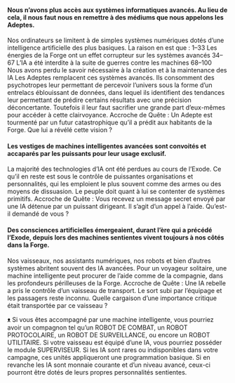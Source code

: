#### Nous n’avons plus accès aux systèmes informatiques avancés. Au lieu de cela, il nous faut nous en remettre à des médiums que nous appelons les Adeptes.
Nos ordinateurs se limitent à de simples systèmes numériques dotés d’une intelligence artificielle des plus basiques. La raison en est que :
1–33
Les énergies de la Forge ont un effet corrupteur sur les systèmes avancés
34–67
L’IA a été interdite à la suite de guerres contre les machines
68–100
Nous avons perdu le savoir nécessaire à la création et à la maintenance des IA
Les Adeptes remplacent ces systèmes avancés. Ils consomment des psychotropes leur permettant de percevoir l’univers sous la forme d’un entrelacs éblouissant de données, dans lequel ils identifient des tendances leur permettant de prédire certains résultats avec une précision déconcertante. Toutefois il leur faut sacrifier une grande part d’eux-mêmes pour accéder à cette clairvoyance.
Accroche de Quête : Un Adepte est tourmenté par un futur catastrophique qu’il a prédit aux habitants de la Forge. Que lui a révélé cette vision ?

#### Les vestiges de machines intelligentes avancées sont convoités et accaparés par les puissants pour leur usage exclusif.
La majorité des technologies d’IA ont été perdues au cours de l’Exode. Ce qu’il en reste est sous le contrôle de puissantes organisations et personnalités, qui les emploient le plus souvent comme des armes ou des moyens de dissuasion. Le peuple doit quant à lui se contenter de systèmes primitifs.
Accroche de Quête : Vous recevez un message secret envoyé par une IA détenue par un puissant dirigeant. Il s’agit d’un appel à l’aide. Qu’est-il demandé de vous ?

#### Des consciences artificielles émergeaient, durant l’ère qui a précédé l’Exode, depuis lors des machines sentientes vivent toujours à nos côtés dans la Forge.
Nos vaisseaux, nos assistants numériques, nos robots et bien d’autres systèmes abritent souvent des IA avancées. Pour un voyageur solitaire, une machine intelligente peut procurer de l’aide comme de la compagnie, dans les profondeurs périlleuses de la Forge.
Accroche de Quête : Une IA rebelle a pris le contrôle d’un vaisseau de transport. Le sort subi par l’équipage et les passagers reste inconnu. Quelle cargaison d’une importance critique était transportée par ce vaisseau ?

ᴥ Si vous êtes accompagné par une machine intelligente, vous pourriez avoir un compagnon tel qu’un ROBOT DE COMBAT, un ROBOT PROTOCOLAIRE, un ROBOT DE SURVEILLANCE, ou encore un ROBOT UTILITAIRE. Si votre vaisseau est équipé d’une IA, vous pourriez posséder le module SUPERVISEUR. Si les IA sont rares ou indisponibles dans votre campagne, ces unités appliqueront une programmation basique. Si en revanche les IA sont monnaie courante et d’un niveau avancé, ceux-ci pourront être dotés de leurs propres personnalités sentientes.